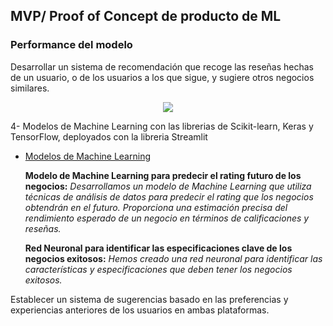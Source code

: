 
## MVP/ Proof of Concept de producto de ML 
### Performance del modelo
Desarrollar un sistema de recomendación que recoge las reseñas hechas de un usuario, o de los usuarios a los que sigue, y sugiere otros negocios similares.

<p align="center">
  <img src="https://github.com/">
</p>

4- Modelos de Machine Learning con las librerias de Scikit-learn, Keras y TensorFlow, deployados con la libreria Streamlit



- [Modelos de Machine Learning ]()

  **Modelo de Machine Learning para predecir el rating futuro de los negocios:** _Desarrollamos un modelo de Machine Learning que utiliza técnicas de análisis de datos para predecir el rating que los negocios obtendrán en el futuro. Proporciona una estimación precisa del rendimiento esperado de un negocio en términos de calificaciones y reseñas._

  **Red Neuronal para identificar las especificaciones clave de los negocios exitosos:** _Hemos creado una red neuronal para identificar las características y especificaciones que deben tener los negocios exitosos._


Establecer un sistema de sugerencias basado en las preferencias y experiencias anteriores de los usuarios en ambas plataformas.


